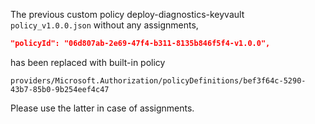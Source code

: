 The previous custom policy deploy-diagnostics-keyvault `policy_v1.0.0.json` without any assignments,
```json
"policyId": "06d807ab-2e69-47f4-b311-8135b846f5f4-v1.0.0",
```

has been replaced with built-in policy

`providers/Microsoft.Authorization/policyDefinitions/bef3f64c-5290-43b7-85b0-9b254eef4c47`

Please use the latter in case of assignments.
